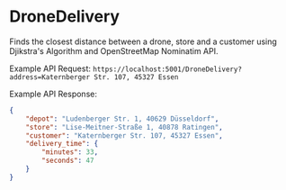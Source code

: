 # DroneDelivery

Finds the closest distance between a drone, store and a customer using Djikstra's Algorithm and OpenStreetMap Nominatim API. 

Example API Request:
`https://localhost:5001/DroneDelivery?address=Katernberger Str. 107, 45327 Essen`

Example API Response:
```json
{
    "depot": "Ludenberger Str. 1, 40629 Düsseldorf",
    "store": "Lise-Meitner-Straße 1, 40878 Ratingen",
    "customer": "Katernberger Str. 107, 45327 Essen",
    "delivery_time": {
        "minutes": 33,
        "seconds": 47
    }
}
```
